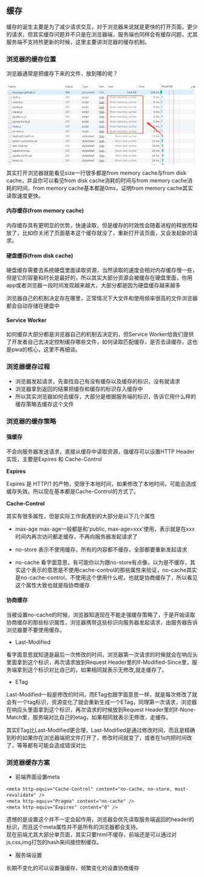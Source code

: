 ## 缓存
缓存的诞生主要是为了减少请求交互，对于浏览器来说就是更快的打开页面，更少的请求，但其实缓存问题并不只是在浏览器端，服务端也同样会有缓存问题，尤其服务端不支持热更新的时候，这里主要讲浏览器的缓存机制。
### 浏览器的缓存位置
浏览器通常是把缓存下来的文件，放到哪的呢？<br>

![avatar](../images/cache.png)
其实打开浏览器就能看见size一行很多都是from memory cache与from disk cache，并且你可以看见from disk cache消耗的时间与from memory cache消耗的时间，from memory cache基本都是0ms，证明from memory cache其实读取速度更快。

#### 内存缓存(from memory cache)
内存缓存具有更明显的优势，快速读取，但是缓存的时效性会随着进程的释放而释放了，比如你关闭了页面基本这个缓存就没了，重新打开该页面，又会发起新的请求。

#### 硬盘缓存(from disk cache)
硬盘缓存需要去系统硬盘里面读取资源，当然读取的速度会相对内存缓存慢一些，但是它的容量和时长是最好的，所以其实大部分资源会被缓存在硬盘里面，你用app或者浏览器一段时间发现越来越大，大部分都是因为硬盘缓存越来越多

浏览器自己的机制决定存在哪里，正常情况下大文件和使用频率很高的文件浏览器都会自动存储在硬盘中

#### Service Worker
如何缓存大部分都是浏览器自己的机制去决定的，但Service Worker给我们提供了开发者自己去决定控制缓存哪些文件，如何读取匹配缓存，是否去读缓存，这也是pwa的核心，这里不再细谈。

### 浏览器缓存过程
+ 浏览器发起请求，先查找自己有没有缓存以及缓存的标识，没有就请求
+ 浏览器拿到返回的结果把缓存和缓存的标识存入缓存中
+ 所以其实浏览器如何去缓存，大部分是根据服务端的标识，告诉它用什么样的缓存策略去缓存这个文件

### 浏览器的缓存策略
#### 强缓存
不会向服务器发送请求，直接从缓存中读取资源，强缓存可以设置HTTP Header实现，主要是Expires 和 Cache-Control<br>

**Expires**

Expires 是 HTTP/1 的产物，受限于本地时间，如果修改了本地时间，可能会造成缓存失效。所以现在基本都是Cache-Control的方式了。

**Cache-Control**

其实有很多属性，但是实际工作我遇到的大部分是以下几个属性<br>
+ max-age
max-age一般都是和'public, max-age=xxx'使用，表示就是在xxx时间内再次访问都走缓存，不再向服务器发起请求了

+ no-store
表示不使用缓存，所有的内容都不缓存，全部都要重新发起请求

+ no-cache
看字面意思，有可能你以为跟no-store有点像，以为是不缓存，其实这个表示的意思是不使用cache-control的那些属性来验证，no-cache其实是no-cache-control，不使用这个使用什么呢，也就是协商缓存了，所以看见这个属性大致也就是指协商缓存

#### 协商缓存
当被设置no-cache的时候，浏览器知道现在不能走强缓存策略了，于是开始读取协商缓存的那些标识属性，浏览器携带这些标识向服务器发起请求，由服务器告诉浏览器要不要使用缓存。

+ Last-Modified

看字面意思就知道是最后一次修改的时间，浏览器第一次请求的时候就会在响应头里面拿到这个标识，再次请求放到Request Header里的If-Modified-Since里，服务端拿到这个标识对比自己的，如果相同就表示无修改,就走缓存了。

+ ETag

Last-Modified一般是修改的时间，而ETag也跟字面意思一样，就是每次修改了就会有一个tag标识，资源变化了就会重新生成一个ETag，同理第一次请求，浏览器在响应头里面拿到这个标识，再次请求的时候放到Request Header里的If-None-Match里，服务端对比自己的etag，如果相同就表示无修改，走缓存。

其实ETag比Last-Modified更合理，Last-Modified是通过修改时间，而且是精确到秒的如果你在浏览器端把文件打开了，修改时间就变了，或者在1s内把时间改了，等等都有可能会造成错误对比

### 浏览器缓存方案

+ 前端界面设置meta
```
<meta http-equiv="Cache-Control" content="no-cache, no-store, must-revalidate" />
<meta http-equiv="Pragma" content="no-cache" />
<meta http-equiv="Expires" content="0" />
```
遗憾的是设置这个并不一定会起作用，浏览器会优先读取服务端返回的header的标识，而且这个meta属性并不是所有的浏览器都会支持。<br>
现在前端尤其大部分单页面，其实只要html不缓存，前端还是可以通过对js,css,img打包的hash来间接控制缓存。<br>

+ 服务端设置

长期不变化的可以设置强缓存，频繁变化的设置协商缓存


